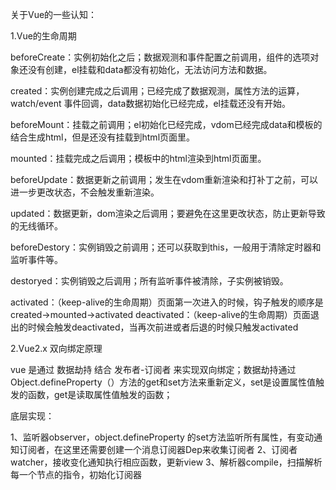 关于Vue的一些认知：

1.Vue的生命周期

beforeCreate：实例初始化之后；数据观测和事件配置之前调用，组件的选项对象还没有创建，el挂载和data都没有初始化，无法访问方法和数据。

created：实例创建完成之后调用；已经完成了数据观测，属性方法的运算，watch/event 事件回调，data数据初始化已经完成，el挂载还没有开始。

beforeMount：挂载之前调用；el初始化已经完成，vdom已经完成data和模板的结合生成html，但是还没有挂载到html页面里。

mounted：挂载完成之后调用；模板中的html渲染到html页面里。

beforeUpdate：数据更新之前调用；发生在vdom重新渲染和打补丁之前，可以进一步更改状态，不会触发重新渲染。

updated：数据更新，dom渲染之后调用；要避免在这里更改状态，防止更新导致的无线循环。

beforeDestory：实例销毁之前调用；还可以获取到this，一般用于清除定时器和监听事件等。

destoryed：实例销毁之后调用；所有监听事件被清除，子实例被销毁。

activated：（keep-alive的生命周期）页面第一次进入的时候，钩子触发的顺序是created->mounted->activated
deactivated：（keep-alive的生命周期）页面退出的时候会触发deactivated，当再次前进或者后退的时候只触发activated

2.Vue2.x 双向绑定原理

vue 是通过 数据劫持 结合 发布者-订阅者 来实现双向绑定；数据劫持通过Object.defineProperty（）方法的get和set方法来重新定义，set是设置属性值触发的函数，get是读取属性值触发的函数；

底层实现：

1、监听器observer，object.defineProperty 的set方法监听所有属性，有变动通知订阅者，在这里还需要创建一个消息订阅器Dep来收集订阅者
2、订阅者watcher，接收变化通知执行相应函数，更新view
3、解析器compile，扫描解析每一个节点的指令，初始化订阅器






